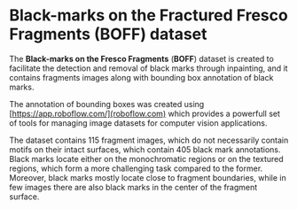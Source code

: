 # Black-marks on the Fractured Fresco Fragments (BOFF) dataset

The **Black-marks on the Fresco Fragments** (**BOFF**) dataset is created to facilitate the detection and removal of black marks through inpainting, and it contains fragments images along with bounding box annotation of black marks. 

The annotation of bounding boxes was created using [https://app.roboflow.com/](roboflow.com) which provides a powerfull set of tools for managing image datasets for computer vision applications.


The dataset contains 115 fragment images, which do not necessarily contain motifs on their intact surfaces, which contain 405 black mark annotations. Black marks locate either on the monochromatic regions or on the textured regions, which form a more challenging task compared to the former.
Moreover, black marks mostly locate close to fragment boundaries, while in few images there are also black marks in the center of the fragment surface.

